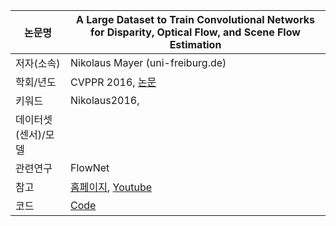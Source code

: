 |논문명 | A Large Dataset to Train Convolutional Networks for Disparity, Optical Flow, and Scene Flow Estimation |
| --- | --- |
| 저자\(소속\) | Nikolaus Mayer \(uni-freiburg.de\) |
| 학회/년도 | CVPPR 2016, [논문](https://arxiv.org/abs/1512.02134) |
| 키워드 | Nikolaus2016,  |
| 데이터셋(센서)/모델 |  |
| 관련연구| FlowNet |
| 참고 |[홈페이지](https://lmb.informatik.uni-freiburg.de/Publications/2016/MIFDB16/), [Youtube](https://www.youtube.com/watch?v=1iAQp6KmhE4) |
| 코드 |[Code](https://github.com/lmb-freiburg/dispnet-flownet-docker) |



